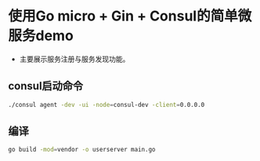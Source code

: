 # 使用Go micro + Gin + Consul的简单微服务demo

- 主要展示服务注册与服务发现功能。

## consul启动命令

```bash
./consul agent -dev -ui -node=consul-dev -client=0.0.0.0
```

## 编译

```bash
go build -mod=vendor -o userserver main.go
```
